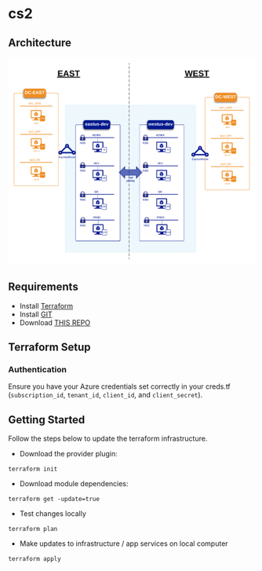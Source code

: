 # cs2

## Architecture
<img alt="Terraform" src="https://github.com/bgree13/dc-poc/blob/master/terraform/app/cs2/arch_diagram.png" width="700px">

## Requirements

- Install [Terraform]
- Install [GIT]
- Download [THIS REPO]

[Terraform]: https://www.terraform.io/downloads.html
[GIT]: https://git-scm.com/downloads
[THIS REPO]: https://github.com/bgree13/dc-poc.git

## Terraform Setup

### Authentication

Ensure you have your Azure credentials set correctly in your creds.tf (`subscription_id`, `tenant_id`, `client_id`, and `client_secret`).

## Getting Started

Follow the steps below to update the terraform infrastructure.


- Download the provider plugin:

```
terraform init
```

- Download module dependencies:

```
terraform get -update=true
```

- Test changes locally

```
terraform plan
```

- Make updates to infrastructure / app services on local computer

```
terraform apply
```
